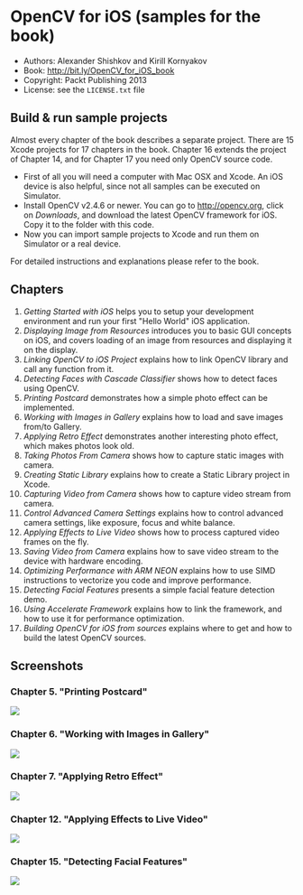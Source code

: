 OpenCV for iOS (samples for the book)
=====================================

 - Authors: Alexander Shishkov and Kirill Kornyakov
 - Book: <http://bit.ly/OpenCV_for_iOS_book>
 - Copyright: Packt Publishing 2013
 - License: see the `LICENSE.txt` file

Build & run sample projects
---------------------------

Almost every chapter of the book describes a separate project. There are 15
Xcode projects for 17 chapters in the book. Chapter 16 extends the project of
Chapter 14, and for Chapter 17 you need only OpenCV source code.

- First of all you will need a computer with Mac OSX and Xcode. An iOS device
  is also helpful, since not all samples can be executed on Simulator.
- Install OpenCV v2.4.6 or newer. You can go to <http://opencv.org>, click on
  _Downloads_, and download the latest OpenCV framework for iOS. Copy it to the
  folder with this code.
- Now you can import sample projects to Xcode and run them on Simulator or a
  real device.

For detailed instructions and explanations please refer to the book.

Chapters
--------

  1. _Getting Started with iOS_ helps you to setup your development environment
     and run your first "Hello World" iOS application.
  2. _Displaying Image from Resources_ introduces you to basic GUI concepts on
     iOS, and covers loading of an image from resources and displaying it on the
     display.
  3. _Linking OpenCV to iOS Project_ explains how to link OpenCV library and
     call any function from it.
  4. _Detecting Faces with Cascade Classifier_ shows how to detect faces using
     OpenCV.
  5. _Printing Postcard_ demonstrates how a simple photo effect can be
     implemented.
  6. _Working with Images in Gallery_ explains how to load and save images
     from/to Gallery.
  7. _Applying Retro Effect_ demonstrates another interesting photo effect,
     which makes photos look old.
  8. _Taking Photos From Camera_ shows how to capture static images with camera.
  9. _Creating Static Library_ explains how to create a Static Library project
     in Xcode.
  10. _Capturing Video from Camera_ shows how to capture video stream from
      camera.
  11. _Control Advanced Camera Settings_ explains how to control advanced camera
      settings, like exposure, focus and white balance.
  12. _Applying Effects to Live Video_ shows how to process captured video
      frames on the fly.
  13. _Saving Video from Camera_ explains how to save video stream to the device
      with hardware encoding.
  14. _Optimizing Performance with ARM NEON_ explains how to use SIMD
      instructions to vectorize you code and improve performance.
  15. _Detecting Facial Features_ presents a simple facial feature detection
      demo.
  16. _Using Accelerate Framework_ explains how to link the framework, and how
      to use it for performance optimization.
  17. _Building OpenCV for iOS from sources_ explains where to get and how to
      build the latest OpenCV sources.

Screenshots
-----------

### Chapter 5. "Printing Postcard"
![](./Chapter05_PrintingPostcard/screenshot.png)

### Chapter 6. "Working with Images in Gallery"
![](./Chapter06_WorkingWithGallery/screenshot.png)

### Chapter 7. "Applying Retro Effect"
![](./Chapter07_ApplyingRetroEffect/screenshot.png)

### Chapter 12. "Applying Effects to Live Video"
![](./Chapter12_ProcessingVideo/screenshot.png)

### Chapter 15. "Detecting Facial Features"
![](./Chapter15_DetectingFacialFeatures/screenshot.png)
